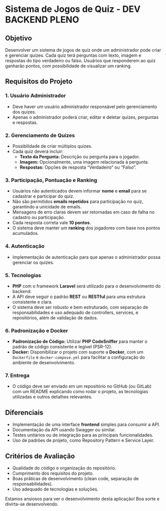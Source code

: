# Sistema de Jogos de Quiz - DEV BACKEND PLENO

## Objetivo

Desenvolver um sistema de jogos de quiz onde um administrador pode criar e gerenciar quizes. Cada quiz terá perguntas com texto, imagem e respostas do tipo verdadeiro ou falso. Usuários que responderem ao quiz ganharão pontos, com possibilidade de visualizar um ranking.

## Requisitos do Projeto

### 1. Usuário Administrador
- Deve haver um usuário administrador responsável pelo gerenciamento dos quizes.
- Apenas o administrador poderá criar, editar e deletar quizes, perguntas e respostas.

### 2. Gerenciamento de Quizes
- Possibilidade de criar múltiplos quizes.
- Cada quiz deverá incluir:
    - **Texto da Pergunta:** Descrição ou pergunta para o jogador.
    - **Imagem:** Opcionalmente, uma imagem relacionada à pergunta.
    - **Respostas:** Opções de resposta “Verdadeiro” ou “Falso”.

### 3. Participação, Pontuação e Ranking
- Usuários não autenticados devem informar **nome** e **email** para se cadastrar e participar do quiz.
- Não são permitidos **emails repetidos** para participação no quiz, garantindo a unicidade de emails.
- Mensagens de erro claras devem ser retornadas em caso de falha no cadastro ou participação.
- Cada resposta correta vale **10 pontos**.
- O sistema deve manter um **ranking** dos jogadores com base nos pontos acumulados.

### 4. Autenticação
- Implementação de autenticação para que apenas o administrador possa gerenciar os quizes.

### 5. Tecnologias
- **PHP** com o framework **Laravel** será utilizado para o desenvolvimento do backend.
- A API deve seguir o padrão **REST** ou **RESTful** para uma estrutura consistente e clara.
- O sistema deve ser robusto e bem estruturado, com separação de responsabilidades e uso adequado de controllers, services, e repositórios, além de validação de dados.

### 6. Padronização e Docker
- **Padronização de Código:** Utilizar **PHP CodeSniffer** para manter o padrão de código consistente e legível (PSR-12).
- **Docker:** Disponibilizar o projeto com suporte a **Docker**, com um `Dockerfile` e `docker-compose.yml` para facilitar a configuração do ambiente de desenvolvimento.

### 7. Entrega
- O código deve ser enviado em um repositório no GitHub (ou GitLab) com um README explicando como rodar o projeto, as tecnologias utilizadas e outros detalhes relevantes.

## Diferenciais

- Implementação de uma interface **frontend** simples para consumir a API.
- Documentação da API usando Swagger ou similar.
- Testes unitários ou de integração para as principais funcionalidades.
- Uso de padrões de projeto, como Repository Pattern e Service Layer.

## Critérios de Avaliação

- Qualidade do código e organização do repositório.
- Cumprimento dos requisitos do projeto.
- Boas práticas de desenvolvimento (clean code, separação de responsabilidades).
- Uso adequado de tecnologias e soluções.

Estamos ansiosos para ver o desenvolvimento desta aplicação! Boa sorte e divirta-se desenvolvendo.
